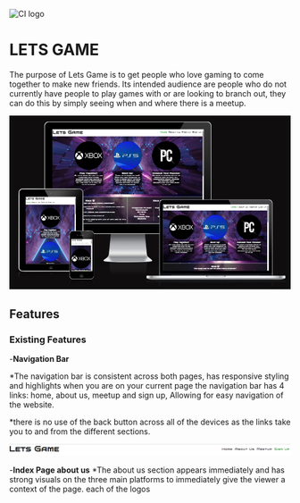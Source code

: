 ![CI logo](https://codeinstitute.s3.amazonaws.com/fullstack/ci_logo_small.png)

# LETS GAME

The purpose of Lets Game is to get people who love gaming to come together to make new friends.
Its intended audience are people who do not currently have people to play games with or are looking to branch out, they can do this by simply seeing when
and where there is a meetup.

![Lets Game website viewed on different screen sizes](readme/images/responsive-screenshot.png)

## Features

### Existing Features

-**Navigation Bar**

   *The navigation bar is consistent across both pages, has responsive styling and highlights when you are on your current page
the navigation bar has 4 links: home, about us, meetup and sign up, Allowing for easy navigation of the website.

   *there is no use of the back button across all of the devices as the links take you to and from the different sections.

![screenshot of the navigation bar](readme/images/navbar-letsgame.png)

-**Index Page about us**
    *The about us section appears immediately and has strong visuals on the three main platforms to immediately give the viewer a context of the page.
    each of the logos 
   





 





